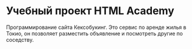 # Учебный проект HTML Academy
Программирование сайта Кексобукинг. Это сервис по аренде жилья в Токио, он позволяет разместить объявление и посмотреть другие по соседству.
